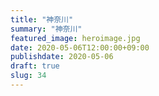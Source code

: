 ```yaml
---
title: "神奈川"
summary: "神奈川"
featured_image: heroimage.jpg
date: 2020-05-06T12:00:00+09:00
publishdate: 2020-05-06
draft: true
slug: 34
---
```

